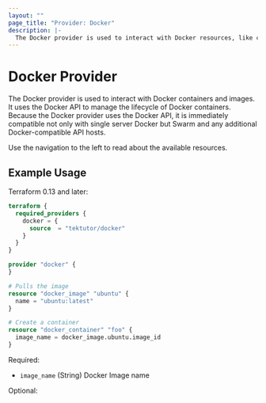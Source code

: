 ```yaml
---
layout: ""
page_title: "Provider: Docker"
description: |-
  The Docker provider is used to interact with Docker resources, like containers, images, etc.
---
```


# Docker Provider

The Docker provider is used to interact with Docker containers and images.
It uses the Docker API to manage the lifecycle of Docker containers. Because
the Docker provider uses the Docker API, it is immediately compatible not
only with single server Docker but Swarm and any additional Docker-compatible
API hosts.

Use the navigation to the left to read about the available resources.

## Example Usage

Terraform 0.13 and later:

```terraform
terraform {
  required_providers {
    docker = {
      source  = "tektutor/docker"
    }
  }
}

provider "docker" {
}

# Pulls the image
resource "docker_image" "ubuntu" {
  name = "ubuntu:latest"
}

# Create a container
resource "docker_container" "foo" {
  image_name = docker_image.ubuntu.image_id
}
```

Required:

- `image_name` (String) Docker Image name 

Optional:
